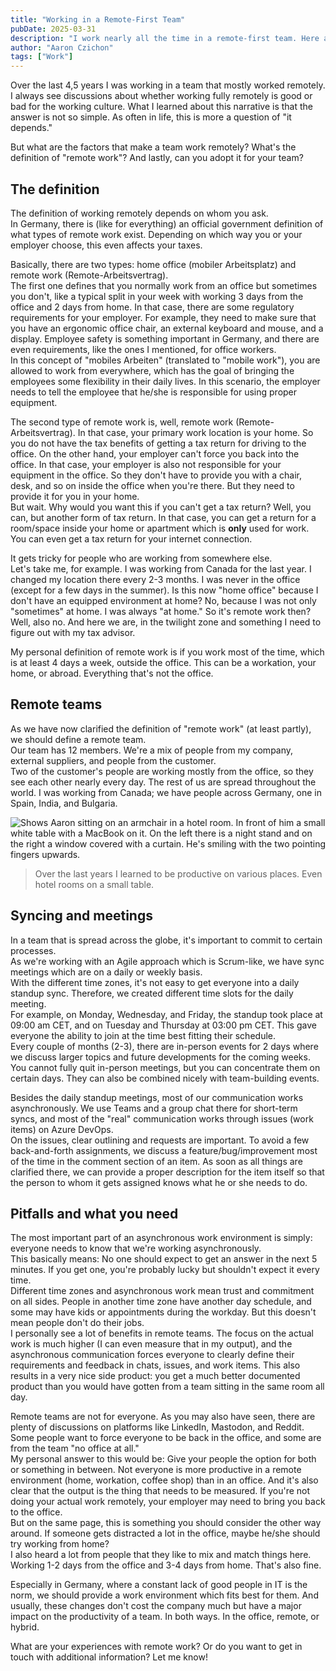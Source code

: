 ```yaml
---
title: "Working in a Remote-First Team"
pubDate: 2025-03-31
description: "I work nearly all the time in a remote-first team. Here are some things I learned."
author: "Aaron Czichon"
tags: ["Work"]
---
```


Over the last 4,5 years I was working in a team that mostly worked remotely.   
I always see discussions about whether working fully remotely is good or bad for the working culture. What I learned about this narrative is that the answer is not so simple. As often in life, this is more a question of "it depends."   

But what are the factors that make a team work remotely? What's the definition of "remote work"? And lastly, can you adopt it for your team?

## The definition
The definition of working remotely depends on whom you ask.   
In Germany, there is (like for everything) an official government definition of what types of remote work exist. Depending on which way you or your employer choose, this even affects your taxes.   

Basically, there are two types: home office (mobiler Arbeitsplatz) and remote work (Remote-Arbeitsvertrag).    
The first one defines that you normally work from an office but sometimes you don't, like a typical split in your week with working 3 days from the office and 2 days from home. In that case, there are some regulatory requirements for your employer. For example, they need to make sure that you have an ergonomic office chair, an external keyboard and mouse, and a display. Employee safety is something important in Germany, and there are even requirements, like the ones I mentioned, for office workers.    
In this concept of "mobiles Arbeiten" (translated to "mobile work"), you are allowed to work from everywhere, which has the goal of bringing the employees some flexibility in their daily lives. In this scenario, the employer needs to tell the employee that he/she is responsible for using proper equipment.   

The second type of remote work is, well, remote work (Remote-Arbeitsvertrag). In that case, your primary work location is your home. So you do not have the tax benefits of getting a tax return for driving to the office. On the other hand, your employer can't force you back into the office. In that case, your employer is also not responsible for your equipment in the office. So they don't have to provide you with a chair, desk, and so on inside the office when you're there. But they need to provide it for you in your home.    
But wait. Why would you want this if you can't get a tax return? Well, you can, but another form of tax return. In that case, you can get a return for a room/space inside your home or apartment which is **only** used for work. You can even get a tax return for your internet connection. 

It gets tricky for people who are working from somewhere else.    
Let's take me, for example. I was working from Canada for the last year. I changed my location there every 2-3 months. I was never in the office (except for a few days in the summer). Is this now "home office" because I don't have an equipped environment at home? No, because I was not only "sometimes" at home. I was always "at home." So it's remote work then? Well, also no. And here we are, in the twilight zone and something I need to figure out with my tax advisor.

My personal definition of remote work is if you work most of the time, which is at least 4 days a week, outside the office. This can be a workation, your home, or abroad. Everything that's not the office.

## Remote teams
As we have now clarified the definition of "remote work" (at least partly), we should define a remote team.   
Our team has 12 members. We're a mix of people from my company, external suppliers, and people from the customer.   
Two of the customer's people are working mostly from the office, so they see each other nearly every day. The rest of us are spread throughout the world. I was working from Canada; we have people across Germany, one in Spain, India, and Bulgaria.

![Shows Aaron sitting on an armchair in a hotel room. In front of him a small white table with a MacBook on it. On the left there is a night stand and on the right a window covered with a curtain. He's smiling with the two pointing fingers upwards.](https://directus.aaronczichon.de/assets/94f181f4-260f-4056-8b6e-3e7fa8a19990.jpeg?quality=70&width=1600)
> Over the last years I learned to be productive on various places. Even hotel rooms on a small table.

## Syncing and meetings
In a team that is spread across the globe, it's important to commit to certain processes.   
As we're working with an Agile approach which is Scrum-like, we have sync meetings which are on a daily or weekly basis.    
With the different time zones, it's not easy to get everyone into a daily standup sync. Therefore, we created different time slots for the daily meeting.    
For example, on Monday, Wednesday, and Friday, the standup took place at 09:00 am CET, and on Tuesday and Thursday at 03:00 pm CET. This gave everyone the ability to join at the time best fitting their schedule.   
Every couple of months (2-3), there are in-person events for 2 days where we discuss larger topics and future developments for the coming weeks. You cannot fully quit in-person meetings, but you can concentrate them on certain days. They can also be combined nicely with team-building events.

Besides the daily standup meetings, most of our communication works asynchronously. We use Teams and a group chat there for short-term syncs, and most of the "real" communication works through issues (work items) on Azure DevOps.    
On the issues, clear outlining and requests are important. To avoid a few back-and-forth assignments, we discuss a feature/bug/improvement most of the time in the comment section of an item. As soon as all things are clarified there, we can provide a proper description for the item itself so that the person to whom it gets assigned knows what he or she needs to do.

## Pitfalls and what you need
The most important part of an asynchronous work environment is simply: everyone needs to know that we're working asynchronously.    
This basically means: No one should expect to get an answer in the next 5 minutes. If you get one, you're probably lucky but shouldn't expect it every time.   
Different time zones and asynchronous work mean trust and commitment on all sides. People in another time zone have another day schedule, and some may have kids or appointments during the workday. But this doesn't mean people don't do their jobs.    
I personally see a lot of benefits in remote teams. The focus on the actual work is much higher (I can even measure that in my output), and the asynchronous communication forces everyone to clearly define their requirements and feedback in chats, issues, and work items. This also results in a very nice side product: you get a much better documented product than you would have gotten from a team sitting in the same room all day.

Remote teams are not for everyone. As you may also have seen, there are plenty of discussions on platforms like LinkedIn, Mastodon, and Reddit. Some people want to force everyone to be back in the office, and some are from the team "no office at all."    
My personal answer to this would be: Give your people the option for both or something in between. Not everyone is more productive in a remote environment (home, workation, coffee shop) than in an office. And it's also clear that the output is the thing that needs to be measured. If you're not doing your actual work remotely, your employer may need to bring you back to the office.    
But on the same page, this is something you should consider the other way around. If someone gets distracted a lot in the office, maybe he/she should try working from home?    
I also heard a lot from people that they like to mix and match things here. Working 1-2 days from the office and 3-4 days from home. That's also fine.   

Especially in Germany, where a constant lack of good people in IT is the norm, we should provide a work environment which fits best for them. And usually, these changes don't cost the company much but have a major impact on the productivity of a team. In both ways. In the office, remote, or hybrid.

What are your experiences with remote work? Or do you want to get in touch with additional information? Let me know!
